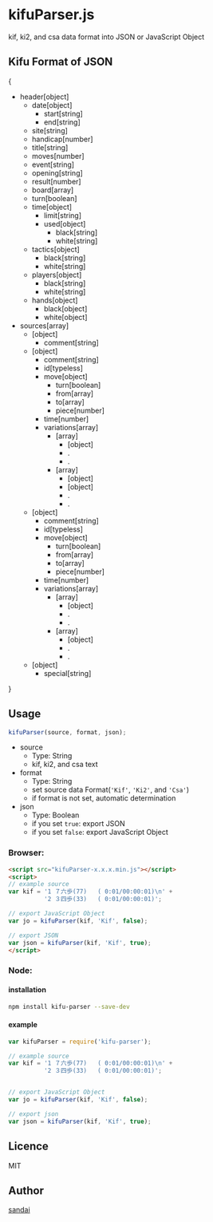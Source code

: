 # kifuParser.js

kif, ki2, and csa data format into JSON or JavaScript Object

## Kifu Format of JSON

{

* header[object]
	* date[object]
		* start[string]
		* end[string]
	* site[string]
	* handicap[number]
	* title[string]
	* moves[number]
	* event[string]
	* opening[string]
	* result[number]
	* board[array]
	* turn[boolean]
	* time[object]
		* limit[string]
		* used[object]
			* black[string]
			* white[string]
	* tactics[object]
		* black[string]
		* white[string]
	* players[object]
		* black[string]
		* white[string]
	* hands[object]
		* black[object]
		* white[object]
* sources[array]
	* [object]
		* comment[string]
	* [object]
		* comment[string]
		* id[typeless]
		* move[object]
			* turn[boolean]
			* from[array]
			* to[array]
			* piece[number]
	    * time[number]
		* variations[array]
			* [array]
				* [object]
				* .
				* .
			* [array]
				* [object]
				* [object]
				* .
				* .
	* [object]
		* comment[string]
		* id[typeless]
		* move[object]
			* turn[boolean]
			* from[array]
			* to[array]
			* piece[number]
		* time[number]
		* variations[array]
			* [array]
				* [object]
				* .
				* .
			* [array]
				* [object]
				* .
				* .
	* [object]
		* special[string]

}

## Usage

```js
kifuParser(source, format, json);
```

* source
	* Type: String
	* kif, ki2, and csa text
* format
	* Type: String
	* set source data Format(```'Kif'```, ```'Ki2'```, and ```'Csa'```)
	* if format is not set, automatic determination
* json
	* Type: Boolean
	* if you set ```true```: export JSON
	* if you set ```false```: export JavaScript Object

### Browser:

```html
<script src="kifuParser-x.x.x.min.js"></script>
<script>
// example source
var kif = '1 ７六歩(77)   ( 0:01/00:00:01)\n' +
          '2 ３四歩(33)   ( 0:01/00:00:01)';

// export JavaScript Object
var jo = kifuParser(kif, 'Kif', false);

// export JSON
var json = kifuParser(kif, 'Kif', true);
</script>
```

### Node:

#### installation
```sh
npm install kifu-parser --save-dev
```

#### example
```js
var kifuParser = require('kifu-parser');

// example source
var kif = '1 ７六歩(77)   ( 0:01/00:00:01)\n' +
          '2 ３四歩(33)   ( 0:01/00:00:01)';


// export JavaScript Object
var jo = kifuParser(kif, 'Kif', false);

// export json
var json = kifuParser(kif, 'Kif', true);
```

## Licence

MIT

## Author

[sandai](https://github.com/sandai)
